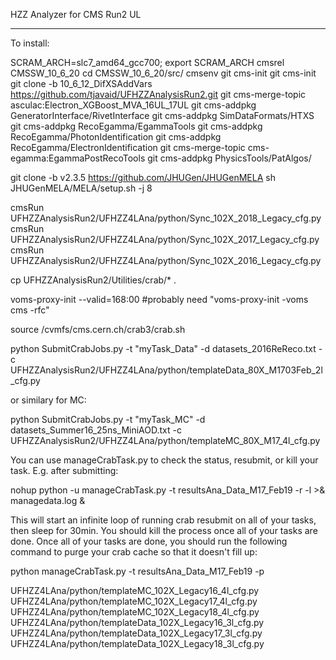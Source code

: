HZZ Analyzer for CMS Run2 UL

------

To install:

SCRAM_ARCH=slc7_amd64_gcc700; export SCRAM_ARCH
cmsrel CMSSW_10_6_20
cd CMSSW_10_6_20/src/
cmsenv
git cms-init
git cms-init
git clone -b 10_6_12_DifXSAddVars https://github.com/tjavaid/UFHZZAnalysisRun2.git
git cms-merge-topic asculac:Electron_XGBoost_MVA_16UL_17UL
git cms-addpkg GeneratorInterface/RivetInterface
git cms-addpkg SimDataFormats/HTXS
git cms-addpkg RecoEgamma/EgammaTools
git cms-addpkg RecoEgamma/PhotonIdentification
git cms-addpkg RecoEgamma/ElectronIdentification
git cms-merge-topic cms-egamma:EgammaPostRecoTools
git cms-addpkg PhysicsTools/PatAlgos/

git clone -b v2.3.5 https://github.com/JHUGen/JHUGenMELA
sh JHUGenMELA/MELA/setup.sh -j 8

cmsRun UFHZZAnalysisRun2/UFHZZ4LAna/python/Sync_102X_2018_Legacy_cfg.py
cmsRun UFHZZAnalysisRun2/UFHZZ4LAna/python/Sync_102X_2017_Legacy_cfg.py
cmsRun UFHZZAnalysisRun2/UFHZZ4LAna/python/Sync_102X_2016_Legacy_cfg.py

cp UFHZZAnalysisRun2/Utilities/crab/* .

voms-proxy-init --valid=168:00
#probably need "voms-proxy-init -voms cms -rfc"

source /cvmfs/cms.cern.ch/crab3/crab.sh

python SubmitCrabJobs.py -t "myTask_Data" -d datasets_2016ReReco.txt -c UFHZZAnalysisRun2/UFHZZ4LAna/python/templateData_80X_M1703Feb_2l_cfg.py

or similary for MC:

python SubmitCrabJobs.py -t "myTask_MC" -d datasets_Summer16_25ns_MiniAOD.txt -c UFHZZAnalysisRun2/UFHZZ4LAna/python/templateMC_80X_M17_4l_cfg.py

You can use manageCrabTask.py to check the status, resubmit, or kill your task. E.g. after submitting:

nohup python -u manageCrabTask.py -t resultsAna_Data_M17_Feb19 -r -l >& managedata.log &

This will start an infinite loop of running crab resubmit on all of your tasks, then sleep for 30min. You should kill the process once all of your tasks are done. Once all of your tasks are done, you should run the following command to purge your crab cache so that it doesn't fill up:

python manageCrabTask.py -t resultsAna_Data_M17_Feb19 -p

UFHZZ4LAna/python/templateMC_102X_Legacy16_4l_cfg.py
UFHZZ4LAna/python/templateMC_102X_Legacy17_4l_cfg.py
UFHZZ4LAna/python/templateMC_102X_Legacy18_4l_cfg.py
UFHZZ4LAna/python/templateData_102X_Legacy16_3l_cfg.py
UFHZZ4LAna/python/templateData_102X_Legacy17_3l_cfg.py
UFHZZ4LAna/python/templateData_102X_Legacy18_3l_cfg.py
